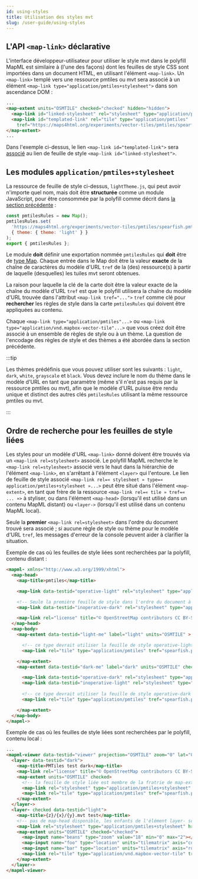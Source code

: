 ```yaml
---
id: using-styles
title: Utilisation des styles mvt
slug: /user-guide/using-styles
---
```


## L'API `<map-link>` déclarative
L'interface développeur-utilisateur pour utiliser le style mvt dans le polyfill MapML est similaire à (l'une des façons) 
dont les feuilles de style CSS sont importées dans un document HTML, en utilisant l'élément `<map-link>`.  Un `<map-link>` templé 
vers une ressource pmtiles ou mvt sera associé à un élément `<map-link type="application/pmtiles+stylesheet">` dans son ascendance DOM :

```html
...
<map-extent units="OSMTILE" checked="checked" hidden="hidden">
  <map-link id="linked-stylesheet" rel="stylesheet" type="application/pmtiles+stylesheet" href="lightTheme.js"></map-link>
  <map-link id="templated-link" rel="tile" type="application/pmtiles" 
    tref="https://maps4html.org/experiments/vector-tiles/pmtiles/spearfish.pmtiles?theme=light"></map-link>
</map-extent>
...
```
Dans l'exemple ci-dessus, le lien `<map-link id="templated-link">` sera [associé](#ordre-de-recherche-pour-les-feuilles-de-style-liées) au lien de feuille de style `<map-link id="linked-stylesheet">`.

## Les modules `application/pmtiles+stylesheet`
La ressource de feuille de style ci-dessus, `lightTheme.js`, qui peut avoir n'importe quel nom, mais doit être **structurée** comme un module JavaScript, pour être consommée par la polyfill comme décrit dans [la section précédente](creating-styles) :

```javascript
const pmtilesRules = new Map();
pmtilesRules.set(
  'https://maps4html.org/experiments/vector-tiles/pmtiles/spearfish.pmtiles?theme=light',
  { theme: { theme: 'light' } }
);
export { pmtilesRules };
```

Le module **doit** définir une exportation nommée `pmtilesRules` qui **doit** être de 
[type Map](https://developer.mozilla.org/fr/docs/Web/JavaScript/Reference/Global_Objects/Map). Chaque entrée dans le Map doit être la valeur 
**exacte** de la chaîne de caractères du modèle d'URL `tref` de la (des) ressource(s) à partir de laquelle (desquelles) les tuiles mvt seront obtenues.  

La raison pour laquelle la clé de la carte doit être la valeur exacte de la chaîne du modèle d'URL `tref` est que le polyfill utilisera la chaîne du modèle d'URL trouvée dans l'attribut `<map-link tref="...">` `tref` comme clé pour **rechercher** les règles de style dans la carte `pmtilesRules` qui doivent être appliquées au contenu. 

Chaque `<map-link type="application/pmtiles"...>` ou `<map-link type="application/vnd.mapbox-vector-tile"...>` que vous créez doit être associé à un ensemble de règles de style ou à un thème. La question de l'encodage des règles de style et des thèmes a été abordée dans la section précédente. 

:::tip

Les thèmes prédéfinis que vous pouvez utiliser sont les suivants : `light`, `dark`, `white`, `grayscale` et `black`. Vous devez inclure le nom du thème dans le modèle d'URL en tant que paramètre (même s'il n'est pas requis par la ressource pmtiles ou mvt), afin que le modèle d'URL puisse être rendu unique et distinct des autres clés `pmtilesRules` utilisant la même ressource pmtiles ou mvt.

:::

## Ordre de recherche pour les feuilles de style liées

Les styles pour un modèle d'URL `<map-link>` donné doivent être trouvés via un `<map-link rel=stylesheet>` associé.  Le polyfill MapML
recherche le `<map-link rel=stylesheet>` associé vers le haut dans la  hiérarchie de l'élément `<map-link>`, en s'arrêtant à l'élément `<layer>` 
qui l'entoure.  Le lien de feuille de style associé `<map-link rel=« stylesheet » type=« application/pmtiles+stylesheet »...>` 
peut être situé dans l'élément `<map-extent>`, en tant que frère de la ressource `<map-link rel=« tile » tref=« ... »>` à styliser, ou 
dans l'élément `<map-head>` (lorsqu'il est utilisé dans un contenu MapML distant) ou `<layer->` (lorsqu'il est utilisé dans un contenu MapML local).
  
Seule la **premier** `<map-link rel=stylesheet>` dans l'ordre du document trouvé sera associé ; si aucune règle de style ou thème pour le modèle d'URL 
`tref`, les messages d'erreur de la console peuvent aider à clarifier la situation.

Exemple de cas où les feuilles de style liées sont recherchées par la polyfill, contenu distant :

```html
<mapml- xmlns="http://www.w3.org/1999/xhtml">
  <map-head>
    <map-title>pmtiles</map-title>

    <map-link data-testid="operative-light" rel="stylesheet" type="application/pmtiles+stylesheet" href="lightTheme.js"></map-link>

    <!-- Seule la première feuille de style dans l'ordre du document à l'intérieur du chemin de recherche du conteneur est utilisée... -->
    <map-link data-testid="inoperative-dark" rel="stylesheet" type="application/pmtiles+stylesheet" href="darkTheme.js"></map-link>

    <map-link rel="license" title="© OpenStreetMap contributors CC BY-SA" href="https://www.openstreetmap.org/copyright"></map-link>
  </map-head>
  <map-body>
    <map-extent data-testid="light-me" label="light" units="OSMTILE" >

      <!-- ce type devrait utiliser la feuille de style operative-light dans l'en-tête de la carte -->
      <map-link rel="tile" type="application/pmtiles" tref="spearfish.pmtiles?theme=light"></map-link>

    </map-extent>
    <map-extent data-testid="dark-me" label="dark" units="OSMTILE" checked="checked" >

      <map-link data-testid="operative-dark" rel="stylesheet" type="application/pmtiles+stylesheet" href="darkTheme.js"></map-link>
      <map-link data-testid="inoperative-light" rel="stylesheet" type="application/pmtiles+stylesheet" href="lightTheme.js"></map-link>
      
      <!-- ce type devrait utiliser la feuille de style operative-dark de la fratrie précédente (première dans l'ordre des documents dans le chemin de recherche) -->
      <map-link rel="tile" type="application/pmtiles" tref="spearfish.pmtiles?theme=dark"></map-link>

    </map-extent>
  </map-body>
</mapml->
```

Exemple de cas où les feuilles de style liées sont recherchées par le polyfill, contenu local :

```html
...
<mapml-viewer data-testid="viewer" projection="OSMTILE" zoom="0" lat="0" lon="0" width="400" height="400">
  <layer- data-testid="dark">
    <map-title>PMTiles test dark</map-title>
    <map-link rel="license" title="© OpenStreetMap contributors CC BY-SA" href="https://www.openstreetmap.org/copyright"></map-link>
    <map-extent units="OSMTILE" checked>
      <!-- la feuille de style liée est membre de la fratrie de map-extent -->
      <map-link rel="stylesheet" type="application/pmtiles+stylesheet" href="pmtilesRulesModule.js"></map-link>
      <map-link rel="tile" type="application/pmtiles" tref="spearfish.pmtiles?theme=dark"></map-link>
    </map-extent>
  </layer->
  <layer- checked data-testid="light">
    <map-title>{z}/{x}/{y}.mvt test</map-title>
    <!-- pas de map-head disponible, les enfants de l'élément layer- sont recherchés pour les feuilles de style liées -->
    <map-link rel="stylesheet" type="application/pmtiles+stylesheet" href="pmtilesRulesModule.js"></map-link>
    <map-extent units="OSMTILE" checked="checked">
      <map-input name="beans" type="zoom" value="18" min="0" max="2"></map-input>
      <map-input name="foo" type="location" units="tilematrix" axis="column" min="0" max="262144"></map-input>
      <map-input name="bar" type="location" units="tilematrix" axis="row" min="0" max="262144"></map-input>
      <map-link rel="tile" type="application/vnd.mapbox-vector-tile" tref="tiles/osmtile/{beans}/{foo}/{bar}.mvt?theme=light"></map-link>
    </map-extent>
  </layer->
</mapml-viewer>
```


